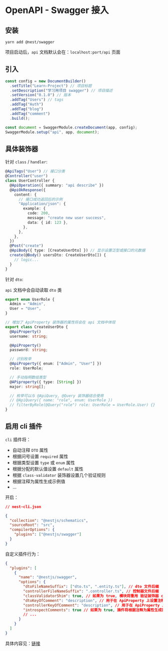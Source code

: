 # OpenAPI - Swagger 接入

## 安装

`yarn add @nest/swagger`

项目启动后，`api` 文档默认会在：`localhost:port/api` 页面

## 引入

```ts
const config = new DocumentBuilder()
  .setTitle("Learn-Project") // 项目标题
  .setDescription("学习用项目 swagger") // 项目描述
  .setVersion("0.1.0") // 版本
  .addTag("Users") // tags
  .addTag("Auth")
  .addTag("blog")
  .addTag("comment")
  .build();

const document = SwaggerModule.createDocument(app, config);
SwaggerModule.setup("api", app, document);
```

## 具体装饰器

针对 `class` / `handler`:

```ts
@ApiTags("User") // 接口分类
@Controller("user")
class UserController {
  @ApiOperation({ summary: "api describe" })
  @ApiOkResponse({
    content: {
      // 接口成功返回后的示例
      "Application/json": {
        example: {
          code: 200,
          message: "create new user success",
          data: { id: 123 },
        },
      },
    },
  })
  @Post("create")
  @ApiBody({ type: [CreateUserDto] }) // 显示设置泛型或接口的元数据
  create(@Body() usersDto: CreateUserDto[]) {
    // logic...
  }
}
```

针对 `dto`:

`api` 文档中会自动读取 `dto` 类

```ts
export enum UserRole {
  Admin = "Admin",
  User = "User",
}

// 增加了 ApiProperty 装饰器的属性将会在 api 文档中体现
export class CreateUserDto {
  @ApiProperty()
  username: string;

  @ApiProperty()
  password: string;

  // 识别枚举
  @ApiProperty({ enum: ["Admin", "User"] })
  role: UserRole;

  // 手动指明数组类型
  @APiproperty({ type: [String] })
  major: string[];

  // 枚举可以与 @ApiQuery, @Query 装饰器结合使用
  // @ApiQuery({ name: "role", enum: UserRole })
  // filterByRole(@Query("role") role: UserRole = UserRole.User) {}
}
```

## 启用 cli 插件

`cli` 插件将：

- 自动注释 `DTO` 属性
- 根据问号设置 `required` 属性
- 根据类型设置 `type` 或 `enum` 属性
- 根据分配的默认值设置 `default` 属性
- 根据 `class-validator` 装饰器设置几个验证规则
- 根据注释为属性生成示例值
- ...

开启：

```json
// nest-cli.json

{
  "collection": "@nestjs/schematics",
  "sourceRoot": "src",
  "compilerOptions": {
    "plugins": ["@nestjs/swagger"]
  }
}
```

自定义插件行为：

```json
{
  "plugins": [
    {
      "name": "@nestjs/swagger",
      "options": {
        "dtoFileNameSuffix": ["dto.ts", ".entity.ts"], // dto 文件后缀
        "controllerFileNameSuffix": ".controller.ts", // 控制器文件后缀
        "classValidatorShim": true, // 如果为 true, 模块将重用 验证装饰器 class-validator
        "dtoKeyOfComment": "description", // 用于在 ApiProperty 上设置注释文本的属性键 for dto
        "controllerKeyOfComment": "description", // 用于在 ApiProperty 上设置注释文本的属性键 for controller
        "introspectComments": true // 如果为 true, 插件将根据注释为属性生成描述值和示例值
        // ...
      }
    }
  ]
}
```

具体内容见：[链接](https://nest.nodejs.cn/openapi/cli-plugin)
